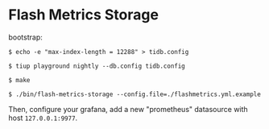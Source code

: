 # Flash Metrics Storage

bootstrap:
```shell
$ echo -e "max-index-length = 12288" > tidb.config

$ tiup playground nightly --db.config tidb.config

$ make 

$ ./bin/flash-metrics-storage --config.file=./flashmetrics.yml.example 
```

Then, configure your grafana, add a new "prometheus" datasource with host `127.0.0.1:9977`.
